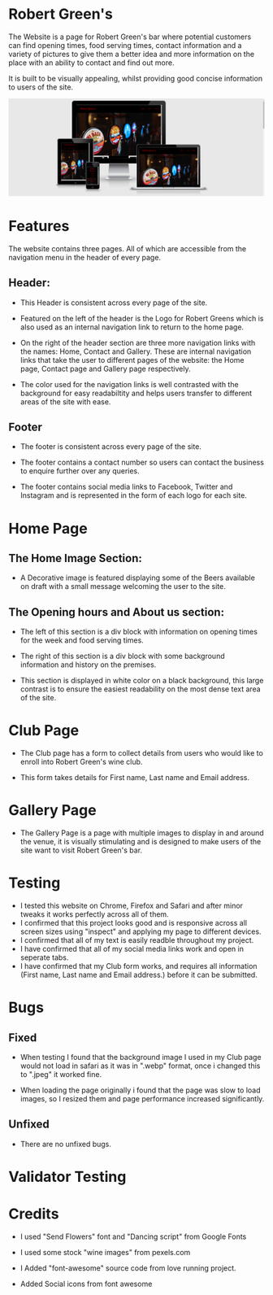 # Robert Green's

The Website is a page for Robert Green's bar where potential customers can find opening times, food serving times, contact information and a variety of pictures to give them a better idea and more information on the place with an ability to contact and find out more. 

It is built to be visually appealing, whilst providing good concise information to users of the site. 

 ![Am I repsonsive page screenshot](assets/images/robert-green.png)

 # Features

 The website contains three pages. All of which are accessible from the navigation menu in the header of every page. 

  ##  Header:

- This Header is consistent across every page of the site.

 - Featured on the left of the header is the Logo for Robert Greens which is also used as an internal navigation link to return to the home page.
 
 - On the right of the header section are three more navigation links with the names: Home, Contact and Gallery. These are internal navigation links that take the user to different pages of the website: the Home page, Contact page and Gallery page respectively.

 - The color used for the navigation links is well contrasted with the background for easy readabiltity and helps users transfer to different areas of the site with ease.



## Footer

- The footer is consistent across every page of the site.

- The footer contains a contact number so users can contact the business to enquire further over any queries.

- The footer contains social media links to Facebook, Twitter and Instagram and is represented in the form of each logo for each site. 

# Home Page

 ## The Home Image Section:

- A Decorative image is featured displaying some of the Beers available on draft with a small message welcoming the user to the site.

## The Opening hours and About us section:

- The left of this section is a div block with information on opening times for the week and food serving times.

- The right of this section is a div block with some background information and history on the premises.

- This section is displayed in white color on a black background, this large contrast is to ensure the easiest readability on the most dense text area of the site. 

# Club Page

- The Club page has a form to collect details from users who would like to enroll into Robert Green's wine club.

- This form takes details for First name, Last name and Email address.

# Gallery Page

- The Gallery Page is a page with multiple images to display in and around the venue, it is visually stimulating and is designed to make users of the site want to visit Robert Green's bar. 

# Testing

- I tested this website on Chrome, Firefox and Safari and after minor tweaks it works perfectly across all of them.
- I confirmed that this project looks good and is responsive across all screen sizes using "inspect" and applying my page to different devices. 
- I confirmed that all of my text is easily readble throughout my project.
- I have confirmed that all of my social media links work and open in seperate tabs.
- I have confirmed that my Club form works, and requires all information (First name, Last name and Email address.) before it can be submitted.


# Bugs

## Fixed

- When testing I found that the background image I used in my Club page would not load in safari as it was in ".webp" format, once i changed this to ".jpeg" it worked fine.

- When loading the page originally i found that the page was slow to load images, so I resized them and page performance increased significantly.

## Unfixed

- There are no unfixed bugs.

# Validator Testing



# Credits

 - I used "Send Flowers" font and "Dancing script" from Google Fonts 

- I used some stock "wine images" from pexels.com

- I Added "font-awesome" source code from love running project.

- Added Social icons from font awesome


